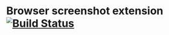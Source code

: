 # Browser screenshot extension [![Build Status](https://travis-ci.org/arteniioleg/chak-chak.svg?branch=dev)](https://travis-ci.org/arteniioleg/chak-chak)